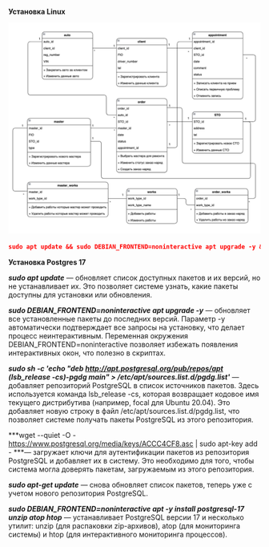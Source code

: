 **Установка Linux**

![Image alt](https://github.com/dmatwe/projects/blob/main/OTUS_SA_BASIC/9.%20Диаграмма%20классов/ооп.png)

```json
sudo apt update && sudo DEBIAN_FRONTEND=noninteractive apt upgrade -y && sudo sh -c 'echo "deb http://apt.postgresql.org/pub/repos/apt $(lsb_release -cs)-pgdg main" > /etc/apt/sources.list.d/pgdg.list' && wget --quiet -O - https://www.postgresql.org/media/keys/ACCC4CF8.asc | sudo apt-key add - && sudo apt-get update && sudo DEBIAN_FRONTEND=noninteractive apt -y install postgresql-17 unzip atop htop
```

**Установка Postgres 17**


***sudo apt update*** — обновляет список доступных пакетов и их версий, но не устанавливает их. Это позволяет системе узнать, какие пакеты доступны для установки или обновления.

***sudo DEBIAN_FRONTEND=noninteractive apt upgrade -y*** — обновляет все установленные пакеты до последних версий. Параметр -y автоматически подтверждает все запросы на установку, что делает процесс неинтерактивным. Переменная окружения DEBIAN_FRONTEND=noninteractive позволяет избежать появления интерактивных окон, что полезно в скриптах.

***sudo sh -c 'echo "deb http://apt.postgresql.org/pub/repos/apt (lsb_release -cs)-pgdg main" > /etc/apt/sources.list.d/pgdg.list'*** — добавляет репозиторий PostgreSQL в список источников пакетов. Здесь используется команда lsb_release -cs, которая возвращает кодовое имя текущего дистрибутива (например, focal для Ubuntu 20.04). Это добавляет новую строку в файл /etc/apt/sources.list.d/pgdg.list, что позволяет системе получать пакеты PostgreSQL из этого репозитория.

***wget --quiet -O - https://www.postgresql.org/media/keys/ACCC4CF8.asc | sudo apt-key add - ***— загружает ключи для аутентификации пакетов из репозитория PostgreSQL и добавляет их в систему. Это необходимо для того, чтобы система могла доверять пакетам, загружаемым из этого репозитория.

***sudo apt-get update*** — снова обновляет список пакетов, теперь уже с учетом нового репозитория PostgreSQL.

***sudo DEBIAN_FRONTEND=noninteractive apt -y install postgresql-17 unzip atop htop*** — устанавливает PostgreSQL версии 17 и несколько утилит: unzip (для распаковки zip-архивов), atop (для мониторинга системы) и htop (для интерактивного мониторинга процессов).